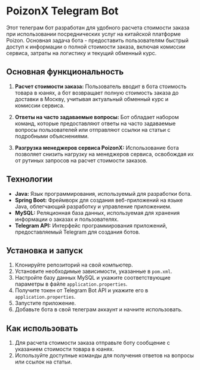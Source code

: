 # PoizonX Telegram Bot

Этот телеграм бот разработан для удобного расчета стоимости заказа при использовании посреднических услуг на китайской платформе Poizon. Основная задача бота - предоставить пользователям быстрый доступ к информации о полной стоимости заказа, включая комиссии сервиса, затраты на логистику и текущий обменный курс.

## Основная функциональность

1. **Расчет стоимости заказа:** Пользователь вводит в бота стоимость товара в юанях, а бот возвращает полную стоимость заказа до доставки в Москву, учитывая актуальный обменный курс и комиссии сервиса.

2. **Ответы на часто задаваемые вопросы:** Бот обладает набором команд, которые предоставляют ответы на часто задаваемые вопросы пользователей или отправляют ссылки на статьи с подробными объяснениями.

3. **Разгрузка менеджеров сервиса PoizonX:** Использование бота позволяет снизить нагрузку на менеджеров сервиса, освобождая их от рутиных запросов на расчет стоимости заказов.

## Технологии

- **Java:** Язык программирования, используемый для разработки бота.
- **Spring Boot:** Фреймворк для создания веб-приложений на языке Java, облегчающий разработку и управление приложением.
- **MySQL:** Реляционная база данных, используемая для хранения информации о заказах и пользователях.
- **Telegram API:** Интерфейс программирования приложений, предоставляемый Telegram для создания ботов.
  
## Установка и запуск

1. Клонируйте репозиторий на свой компьютер.
2. Установите необходимые зависимости, указанные в `pom.xml`.
3. Настройте базу данных MySQL и укажите соответствующие параметры в файле `application.properties`.
4. Получите токен от Telegram Bot API и укажите его в `application.properties`.
5. Запустите приложение.
6. Добавьте бота в свой телеграм аккаунт и начните использовать.

## Как использовать

1. Для расчета стоимости заказа отправьте боту сообщение с указанием стоимости товара в юанях.
2. Используйте доступные команды для получения ответов на вопросы или ссылок на статьи.


